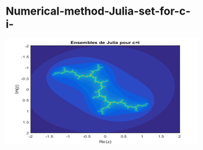 # Numerical-method-Julia-set-for-c-i-



<p align="center">
<img src="https://github.com/gipi333/Numerical-method-Julia-set-for-c-i-/blob/main/Julia_set_c_equal_i.png" width="550" height="280">
</p>
